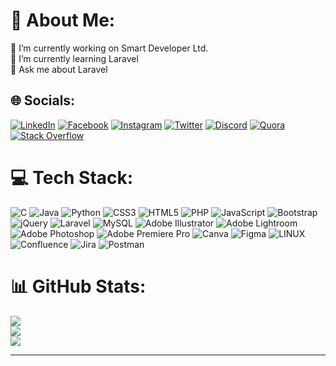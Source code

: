 # 💫 About Me:
🔭 I’m currently working on Smart Developer Ltd.<br>🌱 I’m currently learning Laravel<br>💬 Ask me about Laravel


## 🌐 Socials:
[![LinkedIn](https://img.shields.io/badge/LinkedIn-%230077B5.svg?logo=linkedin&logoColor=white)](https://linkedin.com/in/abdulla-shakib-7332a0170)
[![Facebook](https://img.shields.io/badge/Facebook-%231877F2.svg?logo=Facebook&logoColor=white)](https://facebook.com/abdullashakib007)
[![Instagram](https://img.shields.io/badge/Instagram-%23E4405F.svg?logo=Instagram&logoColor=white)](https://instagram.com/abdulla_shakib)
[![Twitter](https://img.shields.io/badge/Twitter-%231DA1F2.svg?logo=Twitter&logoColor=white)](https://twitter.com/ab_shakib_)
[![Discord](https://img.shields.io/badge/Discord-%237289DA.svg?logo=discord&logoColor=white)](https://discord.com/Bitcapsule#5414)
[![Quora](https://img.shields.io/badge/Quora-%23B92B27.svg?logo=Quora&logoColor=white)](https://quora.com/profile/Abdulla-Shakib)
[![Stack Overflow](https://img.shields.io/badge/-Stackoverflow-FE7A16?logo=stack-overflow&logoColor=white)](https://stackoverflow.com/users/your-userID/your-username)



# 💻 Tech Stack:
![C](https://img.shields.io/badge/c-%2300599C.svg?style=for-the-badge&logo=c&logoColor=white) ![Java](https://img.shields.io/badge/java-%23ED8B00.svg?style=for-the-badge&logo=java&logoColor=white) ![Python](https://img.shields.io/badge/python-3670A0?style=for-the-badge&logo=python&logoColor=ffdd54) ![CSS3](https://img.shields.io/badge/css3-%231572B6.svg?style=for-the-badge&logo=css3&logoColor=white) ![HTML5](https://img.shields.io/badge/html5-%23E34F26.svg?style=for-the-badge&logo=html5&logoColor=white) ![PHP](https://img.shields.io/badge/php-%23777BB4.svg?style=for-the-badge&logo=php&logoColor=white) ![JavaScript](https://img.shields.io/badge/javascript-%23323330.svg?style=for-the-badge&logo=javascript&logoColor=%23F7DF1E) ![Bootstrap](https://img.shields.io/badge/bootstrap-%23563D7C.svg?style=for-the-badge&logo=bootstrap&logoColor=white) ![jQuery](https://img.shields.io/badge/jquery-%230769AD.svg?style=for-the-badge&logo=jquery&logoColor=white) ![Laravel](https://img.shields.io/badge/laravel-%23FF2D20.svg?style=for-the-badge&logo=laravel&logoColor=white) ![MySQL](https://img.shields.io/badge/mysql-%2300f.svg?style=for-the-badge&logo=mysql&logoColor=white) ![Adobe Illustrator](https://img.shields.io/badge/adobeillustrator-%23FF9A00.svg?style=for-the-badge&logo=adobeillustrator&logoColor=white) ![Adobe Lightroom](https://img.shields.io/badge/Adobe%20Lightroom-31A8FF.svg?style=for-the-badge&logo=Adobe%20Lightroom&logoColor=white) ![Adobe Photoshop](https://img.shields.io/badge/adobephotoshop-%2331A8FF.svg?style=for-the-badge&logo=adobephotoshop&logoColor=white) ![Adobe Premiere Pro](https://img.shields.io/badge/Adobe%20Premiere%20Pro-9999FF.svg?style=for-the-badge&logo=Adobe%20Premiere%20Pro&logoColor=white) ![Canva](https://img.shields.io/badge/Canva-%2300C4CC.svg?style=for-the-badge&logo=Canva&logoColor=white) 	![Figma](https://img.shields.io/badge/figma-%23F24E1E.svg?style=for-the-badge&logo=figma&logoColor=white) ![LINUX](https://img.shields.io/badge/Linux-FCC624?style=for-the-badge&logo=linux&logoColor=black) ![Confluence](https://img.shields.io/badge/confluence-%23172BF4.svg?style=for-the-badge&logo=confluence&logoColor=white) ![Jira](https://img.shields.io/badge/jira-%230A0FFF.svg?style=for-the-badge&logo=jira&logoColor=white) ![Postman](https://img.shields.io/badge/Postman-FF6C37?style=for-the-badge&logo=postman&logoColor=white)
# 📊 GitHub Stats:
![](https://github-readme-stats.vercel.app/api?username=Abdulla-Shakib&theme=city_light&hide_border=false&include_all_commits=true&count_private=true)<br/>
![](https://github-readme-streak-stats.herokuapp.com/?user=Abdulla-Shakib&theme=city_light&hide_border=false)<br/>
![](https://github-readme-stats.vercel.app/api/top-langs/?username=Abdulla-Shakib&theme=city_light&hide_border=false&include_all_commits=true&count_private=true&layout=compact)

---
<!-- [![](https://visitcount.itsvg.in/api?id=Abdulla-Shakib&icon=2&color=6)](https://visitcount.itsvg.in) -->

<!-- Proudly created with GPRM ( https://gprm.itsvg.in ) -->
